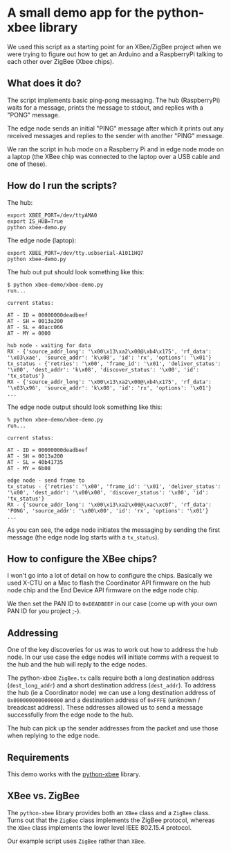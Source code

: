 # A small demo app for the python-xbee library

We used this script as a starting point for an XBee/ZigBee project
when we were trying to figure out how to get an Arduino and a
RaspberryPi talking to each other over ZigBee (Xbee chips).

## What does it do?

The script implements basic ping-pong messaging. The hub (RaspberryPi)
waits for a message, prints the message to stdout, and replies with a
"PONG" message.

The edge node sends an initial "PING" message after which it prints
out any received messages and replies to the sender with another
"PING" message.

We ran the script in hub mode on a Raspberry Pi and in edge node mode
on a laptop (the XBee chip was connected to the laptop over a USB
cable and one of these).

## How do I run the scripts?

The hub:

```shell
export XBEE_PORT=/dev/ttyAMA0
export IS_HUB=True
python xbee-demo.py
```

The edge node (laptop):

```shell
export XBEE_PORT=/dev/tty.usbserial-A1011HQ7
python xbee-demo.py
```

The hub out put should look something like this:

```shell
$ python xbee-demo/xbee-demo.py
run...

current status:

AT - ID = 00000000deadbeef
AT - SH = 0013a200
AT - SL = 40acc066
AT - MY = 0000

hub node - waiting for data
RX - {'source_addr_long': '\x00\x13\xa2\x00@\xb4\x175', 'rf_data': '\x03\xae', 'source_addr': 'k\x08', 'id': 'rx', 'options': '\x01'}
tx_status - {'retries': '\x00', 'frame_id': '\x01', 'deliver_status': '\x00', 'dest_addr': 'k\x08', 'discover_status': '\x00', 'id': 'tx_status'}
RX - {'source_addr_long': '\x00\x13\xa2\x00@\xb4\x175', 'rf_data': '\x03\x96', 'source_addr': 'k\x08', 'id': 'rx', 'options': '\x01'}
...
```

The edge node output should look something like this:

```shell
% python xbee-demo/xbee-demo.py
run...

current status:

AT - ID = 00000000deadbeef
AT - SH = 0013a200
AT - SL = 40b41735
AT - MY = 6b08

edge node - send frame to
tx_status - {'retries': '\x00', 'frame_id': '\x01', 'deliver_status': '\x00', 'dest_addr': '\x00\x00', 'discover_status': '\x00', 'id': 'tx_status'}
RX - {'source_addr_long': '\x00\x13\xa2\x00@\xac\xc0f', 'rf_data': 'PONG', 'source_addr': '\x00\x00', 'id': 'rx', 'options': '\x01'}
...
```

As you can see, the edge node initiates the messaging by sending the
first message (the edge node log starts with a `tx_status`).

## How to configure the XBee chips?

I won't go into a lot of detail on how to configure the
chips. Basically we used X-CTU on a Mac to flash the Coordinator API
firmware on the hub node chip and the End Device API firmware on the
edge node chip.

We then set the PAN ID to `0xDEADBEEF` in our case (come up with your
own PAN ID for you project ;-).

## Addressing

One of the key discoveries for us was to work out how to address the
hub node. In our use case the edge nodes will initiate comms with a
request to the hub and the hub will reply to the edge nodes.

The python-xbee `ZigBee.tx` calls require both a long destination
address (`dest_long_addr`) and a short destination address
(`dest_addr`). To address the hub (ie a Coordinator node) we can use a
long destination address of `0x0000000000000000` and a destination
address of `0xFFFE` (unknown / breadcast address). These addresses
allowed us to send a message successfully from the edge node to the
hub.

The hub can pick up the sender addresses from the packet and use those
when replying to the edge node.

## Requirements

This demo works with the
[python-xbee](https://github.com/markfickett/python-xbee) library.

## XBee vs. ZigBee

The `python-xbee` library provides both an `XBee` class and a `ZigBee`
class. Turns out that the `ZigBee` class implements the ZigBee
protocol, whereas the `XBee` class implements the lower level IEEE
802.15.4 protocol.

Our example script uses `ZigBee` rather than `XBee`.

